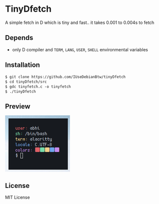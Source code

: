 # TinyDfetch
A simple fetch in D which is tiny and fast.. it takes 0.001 to 0.004s to fetch

## Depends
- only D compiler and `TERM`, `LANG`, `USER`, `SHELL` environmental variables

## Installation

```
$ git clone https://github.com/IUseDebianBtw/tinyDfetch
$ cd tinyDfetch/src
$ gdc tinyfetch.c -o tinyfetch
$ ./tinyDfetch
```
## Preview

![master](img/tinyfetch.png)

## License

MIT License
